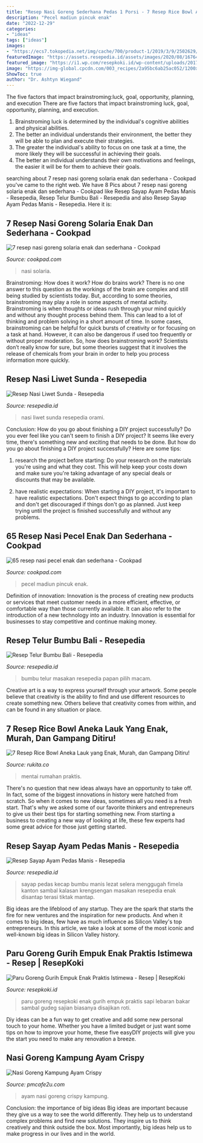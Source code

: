 ```yaml
---
title: "Resep Nasi Goreng Sederhana Pedas 1 Porsi - 7 Resep Rice Bowl Aneka Lauk Yang Enak, Murah, Dan Gampang Ditiru!"
description: "Pecel madiun pincuk enak"
date: "2022-12-29"
categories:
- "ideas"
tags: ["ideas"]
images:
- "https://ecs7.tokopedia.net/img/cache/700/product-1/2019/3/9/2502629/2502629_491695c8-34c6-4cde-98b7-11bc885a5257_1080_1080.jpg"
featuredImage: "https://assets.resepedia.id/assets/images/2020/08/1676453618153677-sayap-ayam-pedas-manis.jpg"
featured_image: "https://i1.wp.com/resepkoki.id/wp-content/uploads/2017/08/Resep-Paru-Goreng.jpg?fit=2441%2C2371&amp;ssl=1"
image: "https://img-global.cpcdn.com/003_recipes/2a95bc6ab25ac052/1200x630cq70/photo.jpg"
ShowToc: true
author: "Dr. Ashtyn Wiegand"
---
```



The five factors that impact brainstroming:luck, goal, opportunity, planning, and execution
There are five factors that impact brainstroming luck, goal, opportunity, planning, and execution. 
1. Brainstroming luck is determined by the individual's cognitive abilities and physical abilities. 
2. The better an individual understands their environment, the better they will be able to plan and execute their strategies. 
3. The greater the individual's ability to focus on one task at a time, the more likely they will be successful in achieving their goals. 
4. The better an individual understands their own motivations and feelings, the easier it will be for them to achieve their goals. 

	

		
searching about 7 resep nasi goreng solaria enak dan sederhana - Cookpad you've came to the right web. We have 8 Pics about 7 resep nasi goreng solaria enak dan sederhana - Cookpad like Resep Sayap Ayam Pedas Manis - Resepedia, Resep Telur Bumbu Bali - Resepedia and also Resep Sayap Ayam Pedas Manis - Resepedia. Here it is:
		
    
## 7 Resep Nasi Goreng Solaria Enak Dan Sederhana - Cookpad

<img loading=lazy src="https://img-global.cpcdn.com/003_recipes/2a95bc6ab25ac052/1200x630cq70/photo.jpg" onerror="this.onerror=null;this.src='https://tse3.mm.bing.net/th?id=OIP.XbbPBzo4LmbmTne0zqak1QHaD4&amp;pid=15.1';" alt="7 resep nasi goreng solaria enak dan sederhana - Cookpad">

_Source: cookpad.com_

>nasi solaria. 

	

Brainstroming: How does it work?
How do brains work? There is no one answer to this question as the workings of the brain are complex and still being studied by scientists today. But, according to some theories, brainstroming may play a role in some aspects of mental activity. Brainstroming is when thoughts or ideas rush through your mind quickly and without any thought process behind them. This can lead to a lot of thinking and problem solving in a short amount of time. In some cases, brainstroming can be helpful for quick bursts of creativity or for focusing on a task at hand. However, it can also be dangerous if used too frequently or without proper moderation. So, how does brainstroming work? Scientists don’t really know for sure, but some theories suggest that it involves the release of chemicals from your brain in order to help you process information more quickly.

    
## Resep Nasi Liwet Sunda - Resepedia

<img loading=lazy src="https://assets.resepedia.id/assets/images/2020/05/1666318622149703-nasi-liwet-sunda.jpg" onerror="this.onerror=null;this.src='https://tse1.mm.bing.net/th?id=OIP.u3GGB4gFnKrajEQLf7aRuAHaFe&amp;pid=15.1';" alt="Resep Nasi Liwet Sunda - Resepedia">

_Source: resepedia.id_

>nasi liwet sunda resepedia orami. 

	

Conclusion: How do you go about finishing a DIY project successfully?
Do you ever feel like you can't seem to finish a DIY project? It seems like every time, there's something new and exciting that needs to be done. But how do you go about finishing a DIY project successfully? Here are some tips: 
1. research the project before starting: Do your research on the materials you're using and what they cost. This will help keep your costs down and make sure you're taking advantage of any special deals or discounts that may be available. 

2. have realistic expectations: When starting a DIY project, it's important to have realistic expectations. Don't expect things to go according to plan and don't get discouraged if things don't go as planned. Just keep trying until the project is finished successfully and without any problems. 


    
## 65 Resep Nasi Pecel Enak Dan Sederhana - Cookpad

<img loading=lazy src="https://img-global.cpcdn.com/003_recipes/308584bd0eb8e07f/1200x630cq70/photo.jpg" onerror="this.onerror=null;this.src='https://tse1.mm.bing.net/th?id=OIP.rAT9sJHtxZCeS9FgQrAmdgHaD4&amp;pid=15.1';" alt="65 resep nasi pecel enak dan sederhana - Cookpad">

_Source: cookpad.com_

>pecel madiun pincuk enak. 

	

Definition of innovation:
Innovation is the process of creating new products or services that meet customer needs in a more efficient, effective, or comfortable way than those currently available. It can also refer to the introduction of a new technology into an industry. Innovation is essential for businesses to stay competitive and continue making money.

    
## Resep Telur Bumbu Bali - Resepedia

<img loading=lazy src="https://assets.resepedia.id/assets/images/2020/06/1668956879193168-telur-bumbu-bali.jpg" onerror="this.onerror=null;this.src='https://tse3.mm.bing.net/th?id=OIP.Bnxg3hpj1uWUcGgQJOjnEgHaE4&amp;pid=15.1';" alt="Resep Telur Bumbu Bali - Resepedia">

_Source: resepedia.id_

>bumbu telur masakan resepedia papan pilih macam. 

	

Creative art is a way to express yourself through your artwork. Some people believe that creativity is the ability to find and use different resources to create something new. Others believe that creativity comes from within, and can be found in any situation or place.

    
## 7 Resep Rice Bowl Aneka Lauk Yang Enak, Murah, Dan Gampang Ditiru!

<img loading=lazy src="https://ecs7.tokopedia.net/img/cache/700/product-1/2019/3/9/2502629/2502629_491695c8-34c6-4cde-98b7-11bc885a5257_1080_1080.jpg" onerror="this.onerror=null;this.src='https://tse4.mm.bing.net/th?id=OIP.ZJh75hI4dpzbVoQiyfKq-wHaHa&amp;pid=15.1';" alt="7 Resep Rice Bowl Aneka Lauk yang Enak, Murah, dan Gampang Ditiru!">

_Source: rukita.co_

>mentai rumahan praktis. 

	

There's no question that new ideas always have an opportunity to take off. In fact, some of the biggest innovations in history were hatched from scratch. So when it comes to new ideas, sometimes all you need is a fresh start. That's why we asked some of our favorite thinkers and entrepreneurs to give us their best tips for starting something new. From starting a business to creating a new way of looking at life, these few experts had some great advice for those just getting started.

    
## Resep Sayap Ayam Pedas Manis - Resepedia

<img loading=lazy src="https://assets.resepedia.id/assets/images/2020/08/1676453618153677-sayap-ayam-pedas-manis.jpg" onerror="this.onerror=null;this.src='https://tse2.mm.bing.net/th?id=OIP.tXRmz90BG3Hz-Tq-KJfFAQHaEL&amp;pid=15.1';" alt="Resep Sayap Ayam Pedas Manis - Resepedia">

_Source: resepedia.id_

>sayap pedas kecap bumbu manis lezat selera menggugah fimela kanton sambal kalasan krengsengan masakan resepedia enak disantap terasi tiktak mantap. 

	

Big ideas are the lifeblood of any startup. They are the spark that starts the fire for new ventures and the inspiration for new products. And when it comes to big ideas, few have as much influence as Silicon Valley's top entrepreneurs. In this article, we take a look at some of the most iconic and well-known big ideas in Silicon Valley history.

    
## Paru Goreng Gurih Empuk Enak Praktis Istimewa - Resep | ResepKoki

<img loading=lazy src="https://i1.wp.com/resepkoki.id/wp-content/uploads/2017/08/Resep-Paru-Goreng.jpg?fit=2441%2C2371&amp;ssl=1" onerror="this.onerror=null;this.src='https://tse4.mm.bing.net/th?id=OIP.kw1bML_ZdJDLcSo7YkfQdAHaHM&amp;pid=15.1';" alt="Paru Goreng Gurih Empuk Enak Praktis Istimewa - Resep | ResepKoki">

_Source: resepkoki.id_

>paru goreng resepkoki enak gurih empuk praktis sapi lebaran bakar sambal gudeg sajian biasanya disajikan roti. 

	

Diy ideas can be a fun way to get creative and add some new personal touch to your home. Whether you have a limited budget or just want some tips on how to improve your home, these five easyDIY projects will give you the start you need to make any renovation a breeze.

    
## Nasi Goreng Kampung Ayam Crispy

<img loading=lazy src="https://dpbfm6h358sh7.cloudfront.net/images/21590079/1298061864.jpg" onerror="this.onerror=null;this.src='https://tse3.mm.bing.net/th?id=OIP.3sgydhXEvM0dDWQvL39EWwHaHa&amp;pid=15.1';" alt="Nasi Goreng Kampung Ayam Crispy">

_Source: pmcafe2u.com_

>ayam nasi goreng crispy kampung. 

	

Conclusion: the importance of big ideas
Big ideas are important because they give us a way to see the world differently. They help us to understand complex problems and find new solutions. They inspire us to think creatively and think outside the box. Most importantly, big ideas help us to make progress in our lives and in the world.

